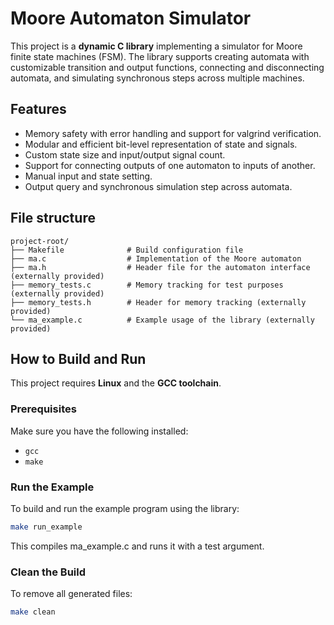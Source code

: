 # Moore Automaton Simulator

This project is a **dynamic C library** implementing a simulator for Moore finite state machines (FSM). The library supports creating automata with customizable transition and output functions, connecting and disconnecting automata, and simulating synchronous steps across multiple machines.

## Features

- Memory safety with error handling and support for valgrind verification.
- Modular and efficient bit-level representation of state and signals.
- Custom state size and input/output signal count.
- Support for connecting outputs of one automaton to inputs of another.
- Manual input and state setting.
- Output query and synchronous simulation step across automata.

## File structure

```text
project-root/
├── Makefile              # Build configuration file
├── ma.c                  # Implementation of the Moore automaton
├── ma.h                  # Header file for the automaton interface (externally provided)
├── memory_tests.c        # Memory tracking for test purposes (externally provided)
├── memory_tests.h        # Header for memory tracking (externally provided)
└── ma_example.c          # Example usage of the library (externally provided)
```

## How to Build and Run

This project requires **Linux** and the **GCC toolchain**.

### Prerequisites

Make sure you have the following installed:

- `gcc`
- `make`

### Run the Example
To build and run the example program using the library:

```bash
make run_example
```
This compiles ma_example.c and runs it with a test argument.

### Clean the Build
To remove all generated files:

```bash
make clean
```



